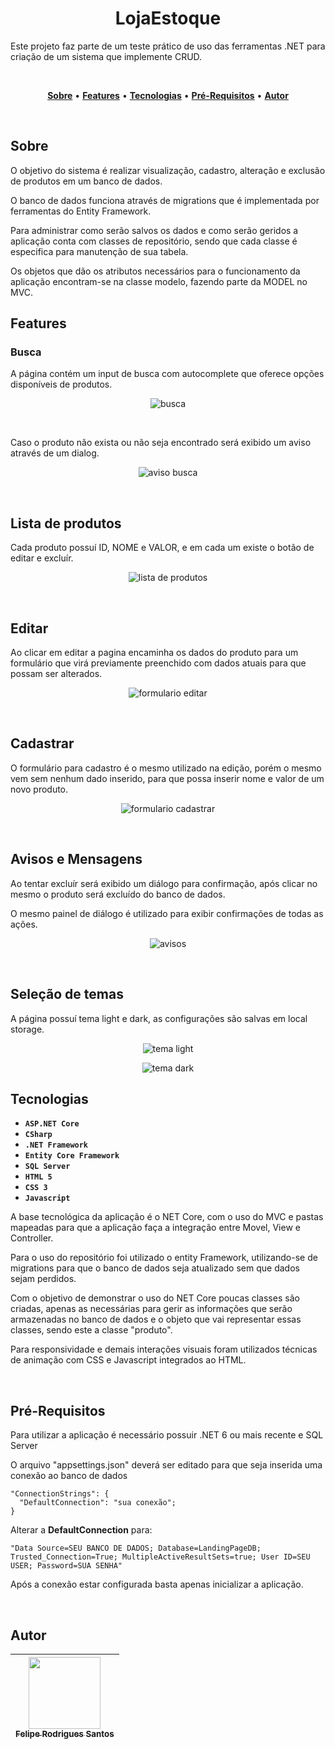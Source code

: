 <h1 align="center"><b>LojaEstoque</b></h1>

<p>Este projeto faz parte de um teste prático de uso das ferramentas .NET para criação de um sistema que implemente CRUD.</p><br>

<p align="center">
<a href="#sobre"><b>Sobre</b></a> •
<a href="#features"><b>Features</b></a> •
<a href="#tecnologias"><b>Tecnologias</b></a> •
<a href="#pre-requisitos"><b>Pré-Requisitos</b></a> •
<a href="#autor"><b>Autor</b></a> 
</p><br>

<h2 id="sobre"><b>Sobre</b></h2>

<p>O objetivo do sistema é realizar visualização, cadastro, alteração e exclusão de produtos em um banco de dados.</p>
<p>O banco de dados funciona através de migrations que é implementada por ferramentas do Entity Framework.</p>
<p>Para administrar como serão salvos os dados e como serão geridos a aplicação conta com classes de repositório, sendo que cada classe é especifica para manutenção de sua tabela.</p> 
<p>Os objetos que dão os atributos necessários para o funcionamento da aplicação encontram-se na classe modelo, fazendo parte da MODEL no MVC. </p>


<h2 id="features"><b>Features</b></h2>

<h3><b>Busca</b></h3>
<p>A página contém um input de busca com autocomplete que oferece opções disponíveis de produtos.</p>
<p align="center"><img alt="busca" title="busca" src="./GitImages/busca.jpg"/></p>
<br>
<p>Caso o produto não exista ou não seja encontrado será exibido um aviso através de um dialog.</p>
<p align="center"><img alt="aviso busca" title="aviso-busca" src="./GitImages/aviso-busca.jpg"/></p>
<br>
<h2><b>Lista de produtos</b></h2>
<p>Cada produto possuí ID, NOME e VALOR, e em cada um existe o botão de editar e excluír.</p>
<p align="center"><img alt="lista de produtos" title="lista" src="./GitImages/lista.jpg"/></p>
<br>
<h2><b>Editar</b></h2>
<p>Ao clicar em editar a pagina encaminha os dados do produto para um formulário que virá previamente preenchido com dados atuais para que possam ser alterados.</p>
<p align="center"><img alt="formulario editar" title="editar" src="./GitImages/editar.jpg"/></p>
<br>
<h2><b>Cadastrar</b></h2>
<p>O formulário para cadastro é o mesmo utilizado na edição, porém o mesmo vem sem nenhum dado inserido, para que possa inserir nome e valor de um novo produto.</p>
<p align="center"><img alt="formulario cadastrar" title="cadastrar" src="./GitImages/cadastrar.jpg"/></p>
<br>
<h2><b>Avisos e Mensagens</b></h2>
<p>Ao tentar excluír será exibido um diálogo para confirmação, após clicar no mesmo o produto será excluído do banco de dados.</p>
<p>O mesmo painel de diálogo é utilizado para exibir confirmações de todas as ações.</p>
<p align="center"><img alt="avisos" title="avisos" src="./GitImages/aviso-excluir.jpg"/></p>
<br>
<h2><b>Seleção de temas</b></h2>
<p>A página possuí tema light e dark, as configurações são salvas em local storage.</p>
<p align="center"><img alt="tema light" title="tema-light" src="./GitImages/tema-light.jpg"/></p>
<p align="center"><img alt="tema dark" title="tema-dark" src="./GitImages/tema-dark.jpg"/></p>


<h2 id="tecnologias"><b>Tecnologias</b></h2>

- **`ASP.NET Core`**
- **`CSharp`**
- **`.NET Framework`**
- **`Entity Core Framework`**
- **`SQL Server`**
- **`HTML 5`**
- **`CSS 3`**
- **`Javascript`**

<p>A base tecnológica da aplicação é o NET Core, com o uso do MVC e pastas mapeadas para que a aplicação faça a integração entre Movel, View e Controller.</p>
<p>Para o uso do repositório foi utilizado o entity Framework, utilizando-se de migrations para que o banco de dados seja atualizado sem que dados sejam perdidos.</p>
<p>Com o objetivo de demonstrar o uso do NET Core poucas classes são criadas, apenas as necessárias para gerir as informações que serão armazenadas no banco de dados e o objeto que vai representar essas classes, sendo este a classe "produto".</p>
<p>Para responsividade e demais interações visuais foram utilizados técnicas de animação com CSS e Javascript integrados ao HTML.</p><br>

<h2 id="pre-requisitos"><b>Pré-Requisitos</b></h2>

<p>Para utilizar a aplicação é necessário possuir .NET 6 ou mais recente e  SQL Server<p>
<p>O arquivo "appsettings.json" deverá ser editado para que seja inserida uma conexão ao banco de dados</p>

    "ConnectionStrings": {
      "DefaultConnection": "sua conexão";
    }

Alterar a <b>DefaultConnection</b> para:

    "Data Source=SEU BANCO DE DADOS; Database=LandingPageDB; Trusted_Connection=True; MultipleActiveResultSets=true; User ID=SEU USER; Password=SUA SENHA"

<p>Após a conexão estar configurada basta apenas inicializar a aplicação.</p>
<br>

<h2 id="autor"><b>Autor</b></h2>

| [<img src="https://avatars.githubusercontent.com/u/107010683?v=4" width=115><br><sub>Felipe Rodrigues Santos</sub>](https://github.com/FelipeR-S) |  
| :---: |